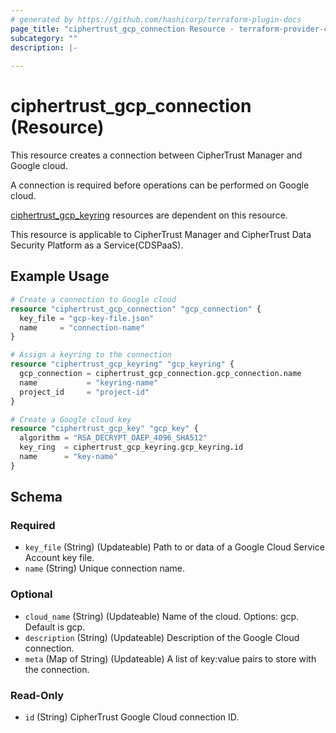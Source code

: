 ```yaml
---
# generated by https://github.com/hashicorp/terraform-plugin-docs
page_title: "ciphertrust_gcp_connection Resource - terraform-provider-ciphertrust"
subcategory: ""
description: |-
  
---
```


# ciphertrust_gcp_connection (Resource)

This resource creates a connection between CipherTrust Manager and Google cloud.

A connection is required before operations can be performed on Google cloud.

[ciphertrust_gcp_keyring](https://registry.terraform.io/providers/ThalesGroup/ciphertrust/latest/docs/resources/gcp_keyring) resources are dependent on this resource.

This resource is applicable to CipherTrust Manager and CipherTrust Data Security Platform as a Service(CDSPaaS).

## Example Usage

```terraform
# Create a connection to Google cloud
resource "ciphertrust_gcp_connection" "gcp_connection" {
  key_file = "gcp-key-file.json"
  name     = "connection-name"
}

# Assign a keyring to the connection
resource "ciphertrust_gcp_keyring" "gcp_keyring" {
  gcp_connection = ciphertrust_gcp_connection.gcp_connection.name
  name           = "keyring-name"
  project_id     = "project-id"
}

# Create a Google cloud key
resource "ciphertrust_gcp_key" "gcp_key" {
  algorithm = "RSA_DECRYPT_OAEP_4096_SHA512"
  key_ring  = ciphertrust_gcp_keyring.gcp_keyring.id
  name      = "key-name"
}
```

<!-- schema generated by tfplugindocs -->
## Schema

### Required

- `key_file` (String) (Updateable) Path to or data of a Google Cloud Service Account key file.
- `name` (String) Unique connection name.

### Optional

- `cloud_name` (String) (Updateable) Name of the cloud. Options: gcp. Default is gcp.
- `description` (String) (Updateable) Description of the Google Cloud connection.
- `meta` (Map of String) (Updateable) A list of key:value pairs to store with the connection.

### Read-Only

- `id` (String) CipherTrust Google Cloud connection ID.



